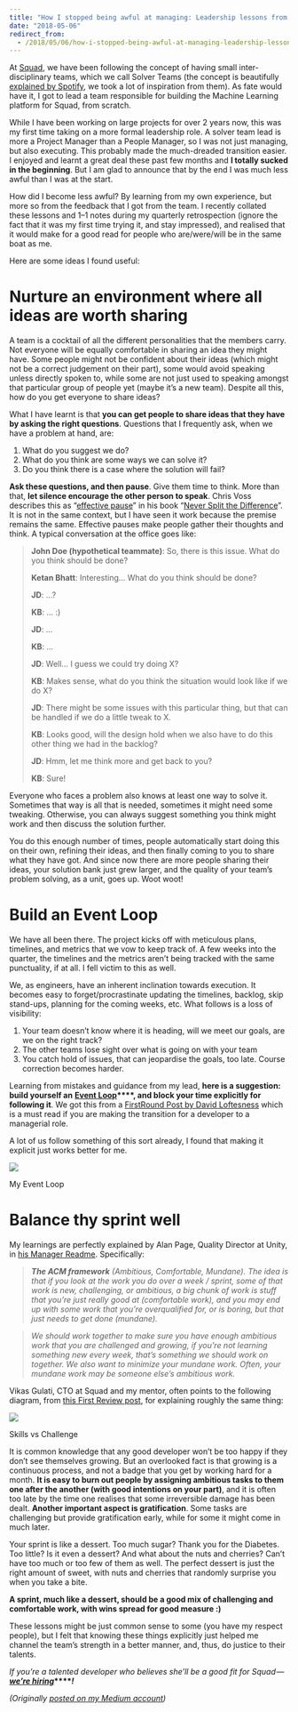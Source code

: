 ```yaml
---
title: "How I stopped being awful at managing: Leadership lessons from a Dev"
date: "2018-05-06"
redirect_from:
  - /2018/05/06/how-i-stopped-being-awful-at-managing-leadership-lessons-from-a-dev/
---
```


At [Squad](https://www.squadplatform.com/), we have been following the concept of having small inter-disciplinary teams, which we call Solver Teams (the concept is beautifully [explained by Spotify](https://labs.spotify.com/2014/03/27/spotify-engineering-culture-part-1/), we took a lot of inspiration from them). As fate would have it, I got to lead a team responsible for building the Machine Learning platform for Squad, from scratch.

While I have been working on large projects for over 2 years now, this was my first time taking on a more formal leadership role. A solver team lead is more a Project Manager than a People Manager, so I was not just managing, but also executing. This probably made the much-dreaded transition easier. I enjoyed and learnt a great deal these past few months and **I totally sucked in the beginning**. But I am glad to announce that by the end I was much less awful than I was at the start.

How did I become less awful? By learning from my own experience, but more so from the feedback that I got from the team. I recently collated these lessons and 1–1 notes during my quarterly retrospection (ignore the fact that it was my first time trying it, and stay impressed), and realised that it would make for a good read for people who are/were/will be in the same boat as me.

Here are some ideas I found useful:

# Nurture an environment where all ideas are worth sharing

A team is a cocktail of all the different personalities that the members carry. Not everyone will be equally comfortable in sharing an idea they might have. Some people might not be confident about their ideas (which might not be a correct judgement on their part), some would avoid speaking unless directly spoken to, while some are not just used to speaking amongst that particular group of people yet (maybe it’s a new team). Despite all this, how do you get everyone to share ideas?

What I have learnt is that **you can get people to share ideas that they have by asking the right questions**. Questions that I frequently ask, when we have a problem at hand, are:

1. What do you suggest we do?
2. What do you think are some ways we can solve it?
3. Do you think there is a case where the solution will fail?

**Ask these questions, and then pause**. Give them time to think. More than that, **let silence encourage the other person to speak**. Chris Voss describes this as “[effective pause](http://blog.blackswanltd.com/the-edge/how-to-use-silence-to-your-advantage)” in his book “[Never Split the Difference](https://www.goodreads.com/book/show/26156469-never-split-the-difference)”. It is not in the same context, but I have seen it work because the premise remains the same. Effective pauses make people gather their thoughts and think. A typical conversation at the office goes like:

> **John Doe (hypothetical teammate)**: So, there is this issue. What do you think should be done?
>
> **Ketan Bhatt**: Interesting… What do you think should be done?
>
> **JD**: …?
>
> **KB**: … :)
>
> **JD**: …
>
> **KB**: …
>
> **JD**: Well… I guess we could try doing X?
>
> **KB**: Makes sense, what do you think the situation would look like if we do X?
>
> **JD**: There might be some issues with this particular thing, but that can be handled if we do a little tweak to X.
>
> **KB**: Looks good, will the design hold when we also have to do this other thing we had in the backlog?
>
> **JD**: Hmm, let me think more and get back to you?
>
> **KB**: Sure!

Everyone who faces a problem also knows at least one way to solve it. Sometimes that way is all that is needed, sometimes it might need some tweaking. Otherwise, you can always suggest something you think might work and then discuss the solution further.

You do this enough number of times, people automatically start doing this on their own, refining their ideas, and then finally coming to you to share what they have got. And since now there are more people sharing their ideas, your solution bank just grew larger, and the quality of your team’s problem solving, as a unit, goes up. Woot woot!

# Build an Event Loop

We have all been there. The project kicks off with meticulous plans, timelines, and metrics that we vow to keep track of. A few weeks into the quarter, the timelines and the metrics aren’t being tracked with the same punctuality, if at all. I fell victim to this as well.

We, as engineers, have an inherent inclination towards execution. It becomes easy to forget/procrastinate updating the timelines, backlog, skip stand-ups, planning for the coming weeks, etc. What follows is a loss of visibility:

1. Your team doesn’t know where it is heading, will we meet our goals, are we on the right track?
2. The other teams lose sight over what is going on with your team
3. You catch hold of issues, that can jeopardise the goals, too late. Course correction becomes harder.

Learning from mistakes and guidance from my lead, **here is a suggestion: build yourself an** **[Event Loop](https://s3.amazonaws.com/marquee-test-akiaisur2rgicbmpehea/dgVXCQ87Ry2aeL7OKJyu_Screen%20Shot%202015-07-16%20at%2011.43.16%20AM.png)****, and block your time explicitly for following it**. We got this from a [FirstRound Post by David Loftesness](http://firstround.com/review/this-90-day-plan-turns-engineers-into-remarkable-managers/) which is a must read if you are making the transition for a developer to a managerial role.

A lot of us follow something of this sort already, I found that making it explicit just works better for me.

![](https://ktbt10.files.wordpress.com/2018/05/096e7-1q4gh7ek8ror4nqmc1hgqrg.png)

My Event Loop

# Balance thy sprint well

My learnings are perfectly explained by Alan Page, Quality Director at Unity, in [his Manager Readme](https://github.com/angryweasel/managerreadme#3-improvement-is-a-prioirity). Specifically:

> **_The ACM framework_** _(Ambitious, Comfortable, Mundane). The idea is that if you look at the work you do over a week / sprint, some of that work is new, challenging, or ambitious, a big chunk of work is stuff that you’re just really good at (comfortable work), and you may end up with some work that you’re overqualified for, or is boring, but that just needs to get done (mundane)._

> _We should work together to make sure you have enough ambitious work that you are challenged and growing, if you’re not learning something new every week, that’s something we should work on together. We also want to minimize your mundane work. Often, your mundane work may be someone else’s ambitious work._

Vikas Gulati, CTO at Squad and my mentor, often points to the following diagram, from [this First Review post](http://firstround.com/review/track-and-facilitate-your-engineers-flow-states-in-this-simple-way/), for explaining roughly the same thing:

![](https://ktbt10.files.wordpress.com/2018/05/1981a-1lwqzhunhxxiy0wkzjotwvq.jpeg)

Skills vs Challenge

It is common knowledge that any good developer won’t be too happy if they don’t see themselves growing. But an overlooked fact is that growing is a continuous process, and not a badge that you get by working hard for a month. **It is easy to burn out people by assigning ambitious tasks to them one after the another (with good intentions on your part)**, and it is often too late by the time one realises that some irreversible damage has been dealt. **Another important aspect is gratification**. Some tasks are challenging but provide gratification early, while for some it might come in much later.

Your sprint is like a dessert. Too much sugar? Thank you for the Diabetes. Too little? Is it even a dessert? And what about the nuts and cherries? Can’t have too much or too few of them as well. The perfect dessert is just the right amount of sweet, with nuts and cherries that randomly surprise you when you take a bite.

**A sprint, much like a dessert, should be a good mix of challenging and comfortable work, with wins spread for good measure :)**

These lessons might be just common sense to some (you have my respect people), but I felt that knowing these things explicitly just helped me channel the team’s strength in a better manner, and, thus, do justice to their talents.

_If you’re a talented developer who believes she’ll be a good fit for Squad —_ **_[we’re hiring](https://www.squadplatform.com/careers/?utm_source=mediumcom&utm_medium=article&utm_campaign=leadership_lessons_from_dev)_****_!_**

_(Originally [posted on my Medium account](https://hackernoon.com/how-i-stopped-being-awful-at-managing-leadership-lessons-from-a-dev-d1bfebcb3a21))_

